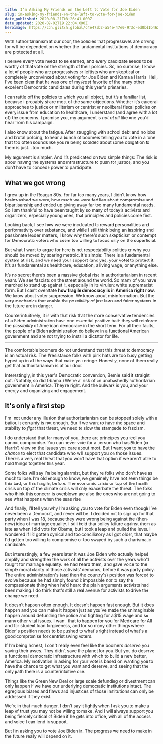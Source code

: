 ```yaml
---
title: I’m Asking My Friends on the Left to Vote for Joe Biden
slug: im-asking-my-friends-on-the-left-to-vote-for-joe-biden
date_published: 2020-08-21T08:26:41.000Z
date_updated: 2020-09-02T19:22:04.000Z
heroimage: https://cdn.glitch.global/c4e475b2-a54e-47e0-973c-ed0bd1b46262/fraying-knots.jpeg?v=1669582261896
---
```


With authoritarianism at our door, the policies that progressives are driving for will be dependent on whether the fundamental institutions of democracy are protected at all. 

I believe every vote needs to be earned, and every candidate needs to be worthy of that vote on the strength of their policies. So, no surprise, I know a lot of people who are progressives or leftists who are skeptical or completely unconvinced about voting for Joe Biden and Kamala Harris. Hell, I've been clear that he was one of my *least* favorite of the many other excellent Democratic candidates during this year's primaries.

I can rattle off the policies to which you all object, but it’s a familiar list, because I probably share most of the same objections. Whether it’s carceral approaches to justice or militarism or centrist or neoliberal fiscal policies on every issue from education to healthcare, I understand (and agree with a lot of) the concerns. I promise you, my argument is *not at all* like one you'd hear from his campaign.

I also know about the fatigue. After struggling with school debt and no jobs and brutal policing, to hear a bunch of boomers telling you to vote in a tone that too often sounds like you’re being scolded about some obligation to them is just… too much.

My argument is simpler. And it’s predicated on two simple things: The risk is about having the systems and infrastructure to push for justice, and you don’t have to concede power to participate.

## What we got wrong

I grew up in the Reagan 80s. For far too many years, I didn’t know how brainwashed we were, how much we were fed lies about compromise and bipartisanship and ended up giving away far too many fundamental needs. So I am thankful to have been taught by so many of today’s activists and organizers, especially young ones, that principles and policies come first. 

Looking back, I see how we were inculcated to reward personalities and performativity over substance, and while I still think being an inspiring and passionate leader matters, I know why there's such skepticism or contempt for Democratic voters who seem too willing to focus only on the superficial.

But what I want to argue for here is not respectability politics or why you should be moved by soaring rhetroic. It's simple: There is a fundamental system at risk, and we need your support (and yes, your vote) to protect it. It’s as fundamental as healthcare, education, a living wage, or anything else.

It’s no secret there’s been a massive global rise in authoritarianism in recent years. We see fascists on the street around the world. So many of you have marched to stand up against it, especially in its virulent white supremacist form. But I can’t overstate **how fragile democracy is in America right now**. We know about voter suppression. We know about misinformation. But the very mechanics that enable the *possibility* of just laws and fairer systems in the future are in danger.

Counterintuitively, it is with that risk that the more conservative tendencies of a Biden administration have one essential positive trait: they will reinforce the *possibility* of American democracy in the short term. For all their faults, the people of a Biden administration do believe in a functional American government and are not trying to install a dictator for life.

---

The comfortable boomers do not understand that this threat to democracy is an actual risk. The #resistance folks with pink hats are too busy getting hyped up in all the ways that make you cringe. Honestly, none of them really get that authoritarianism is at our door.

Interestingly, in this year's Democratic convention, Bernie said it straight out. (Notably, so did Obama.) We're at risk of an unabashedly authoritarian government in America. They’re right. And the bulwark is you, and your energy and organizing and engagement.

## It's only a first step

I'm  not under any illusion that authoritarianism can be stopped solely with a ballot. It certainly is not enough. But if we want to have the space and stability to *fight* that threat, we need to slow the stampede to fascism. 

I do understand that for many of you, there are principles you feel you cannot compromise. You can never vote for a person who has Biden (or Harris’) view on the issues you care about most. But I want you to have the *chance* to elect that candidate who will support you on those issues. There’s a very real threat that you won’t have that option if we aren't able to hold things together this year.

Some folks will say I’m being alarmist, but they're folks who don't have as much to lose. I’m old enough to know, we genuinely have not seen things be this bad, or this fragile, before. The economic crisis on top of the health crisis on top of the climate crisis will only exacerbate the threat. The folks who think this concern is overblown are also the ones who are not going to see what happens when the seas rise.

And finally, I’ll tell you why I’m asking you to vote for Biden even though I’ve never been a Democrat, and never will be. I decided not to sign up for that party when I was 18, because they were wrong being against the (then-new) idea of marriage equality. I still held that policy failure against them as late as when I did vote for Obama, but I took a leap and pulled the lever. I wondered if I’d gotten cynical and too conciliatory as I got older, that maybe I'd gotten too willing to compromise or too swayed by such a charismatic candidate.

But interestingly, a few years later it was Joe Biden who actually helped amplify and strengthen the work of all the activists over the years who’d fought for marriage equality. He had heard them, and gave voice to the simple moral clarity of those activists' demands, before it was party policy. The entire administration's (and then the country's) position was forced to evolve because he had simply found it impossible *not* to say the compassionate thing when he'd heard the plain arguments activists had been making. I do think that's still a real avenue for activists to drive the change we need.

It doesn’t happen often enough. It doesn’t happen fast enough. But it does happen and you can make it happen just as you’ve made the unimaginable happen around defunding the police and fighting for a $15 wage and so many other vital issues. I want  that to happen for you for Medicare for All and for student loan forgiveness, and for so many other things where Biden's position needs to be pushed to what's right instead of what's a good compromise for centrist swing voters.

If I’m being honest, I don't really even feel like the boomers *deserve* you saving their asses. They didn’t save the planet for you. But you do deserve a functional democratic infrastructure with which to build a new better, America. My motivation in asking for your vote is based on wanting you to have the chance to get what you want and deserve, and seeing that the only path there is a counterintuitive one.

Things like the Green New Deal or large scale defunding or divestment can only happen if we have our underlying democratic institutions intact. The egregious biases and flaws and injustices of those institutions can only be addressed if they exist.

We’re in that much danger. I don’t say it lightly when I ask you to make a leap of trust you may not be willing to make. And I will always support you being fiercely critical of Biden if he gets into office, with all of the access and voice I can lend in support.

But I’m asking you to vote Joe Biden in. The progress we need to make in the future really will depend on it.
